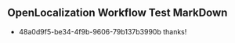 ## OpenLocalization Workflow Test MarkDown
* 48a0d9f5-be34-4f9b-9606-79b137b3990b thanks!

<!--HONumber=Sep16_HO1-->


